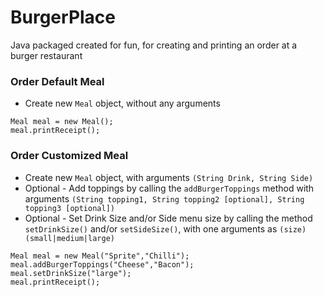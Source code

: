 # BurgerPlace
Java packaged created for fun, for creating and printing an order at a burger restaurant

### Order Default Meal

* Create new `Meal` object, without any arguments

```
Meal meal = new Meal();
meal.printReceipt();
```

### Order Customized Meal

* Create new `Meal` object, with arguments `(String Drink, String Side)`
* Optional - Add toppings by calling the `addBurgerToppings` method with arguments `(String topping1, String topping2 [optional], String topping3 [optional])`
* Optional - Set Drink Size and/or Side menu size by calling the method `setDrinkSize()` and/or `setSideSize()`, with one arguments as `(size) (small|medium|large)`

```
Meal meal = new Meal("Sprite","Chilli");
meal.addBurgerToppings("Cheese","Bacon");
meal.setDrinkSize("large");
meal.printReceipt();
```
